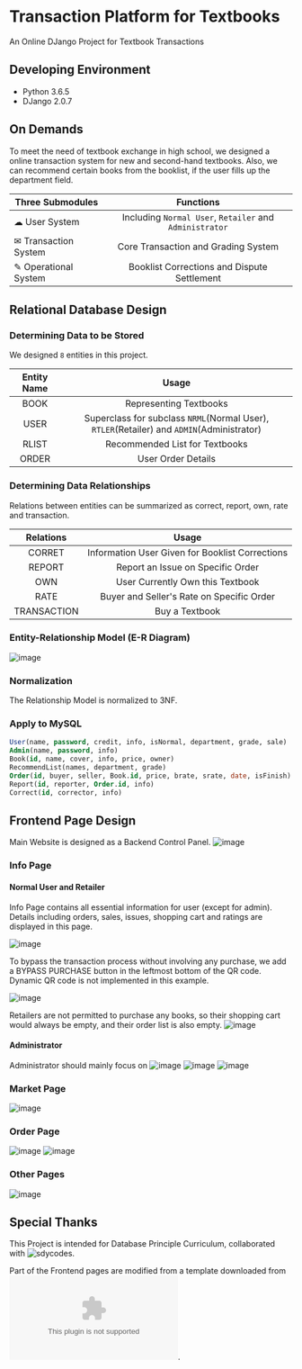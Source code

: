 # Transaction Platform for Textbooks
An Online DJango Project for Textbook Transactions

## Developing Environment
* Python 3.6.5
* DJango 2.0.7

## On Demands
To meet the need of textbook exchange in high school, we designed a online transaction system for new and second-hand textbooks.
Also, we can recommend certain books from the booklist, if the user fills up the department field.

| Three Submodules | Functions |
| - | :-: |
| ☁ User System | Including `Normal User`, `Retailer` and `Administrator` |
| ✉ Transaction System | Core Transaction and Grading System |
| ✎ Operational System | Booklist Corrections and Dispute Settlement |

## Relational Database Design
### Determining Data to be Stored
We designed `8` entities in this project.

| Entity Name | Usage |
| :-: | :-: |
| BOOK | Representing Textbooks |
| USER | Superclass for subclass `NRML`(Normal User), `RTLER`(Retailer) and `ADMIN`(Administrator) |
| RLIST | Recommended List for Textbooks |
| ORDER | User Order Details |

### Determining Data Relationships
Relations between entities can be summarized as correct, report, own, rate and transaction.

| Relations | Usage |
| :-: | :-: |
| CORRET | Information User Given for Booklist Corrections |
| REPORT | Report an Issue on Specific Order |
| OWN | User Currently Own this Textbook |
| RATE | Buyer and Seller's Rate on Specific Order |
| TRANSACTION | Buy a Textbook |

### Entity-Relationship Model (E-R Diagram)
![image](https://github.com/BXYMartin/SQL-TextbookDB/blob/master/imgs/E-R_Diagram.png)

### Normalization
The Relationship Model is normalized to 3NF.

### Apply to MySQL
``` SQL
User(name, password, credit, info, isNormal, department, grade, sale)
Admin(name, password, info)
Book(id, name, cover, info, price, owner)
RecommendList(names, department, grade)
Order(id, buyer, seller, Book.id, price, brate, srate, date, isFinish)
Report(id, reporter, Order.id, info)
Correct(id, corrector, info)
```

## Frontend Page Design
Main Website is designed as a Backend Control Panel.
![image](https://github.com/BXYMartin/SQL-TextbookDB/blob/master/imgs/Main.tif)
### Info Page
#### Normal User and Retailer

Info Page contains all essential information for user (except for admin). Details including orders, sales, issues, shopping cart and ratings are displayed in this page.

![image](https://github.com/BXYMartin/SQL-TextbookDB/blob/master/imgs/Cart.png)


To bypass the transaction process without involving any purchase, we add a BYPASS PURCHASE button in the leftmost bottom of the QR code. Dynamic QR code is not implemented in this example.

![image](https://github.com/BXYMartin/SQL-TextbookDB/blob/master/imgs/Purchase.png)

Retailers are not permitted to purchase any books, so their shopping cart would always be empty, and their order list is also empty.
![image](https://github.com/BXYMartin/SQL-TextbookDB/blob/master/imgs/Info.png)


#### Administrator
Administrator should mainly focus on 
![image](https://github.com/BXYMartin/SQL-TextbookDB/blob/master/imgs/Issue.png)
![image](https://github.com/BXYMartin/SQL-TextbookDB/blob/master/imgs/Handle.png)
![image](https://github.com/BXYMartin/SQL-TextbookDB/blob/master/imgs/Settle.png)

### Market Page
![image](https://github.com/BXYMartin/SQL-TextbookDB/blob/master/imgs/Shopping.png)
### Order Page
![image](https://github.com/BXYMartin/SQL-TextbookDB/blob/master/imgs/Order.png)
![image](https://github.com/BXYMartin/SQL-TextbookDB/blob/master/imgs/Finished.png)

### Other Pages
![image](https://github.com/BXYMartin/SQL-TextbookDB/blob/master/imgs/Edit.png)

## Special Thanks
This Project is intended for Database Principle Curriculum, collaborated with ![sdycodes](https://github.com/sdycodes/DatabasePro).

Part of the Frontend pages are modified from a template downloaded from ![Template Website](www.cssmoban.com).
